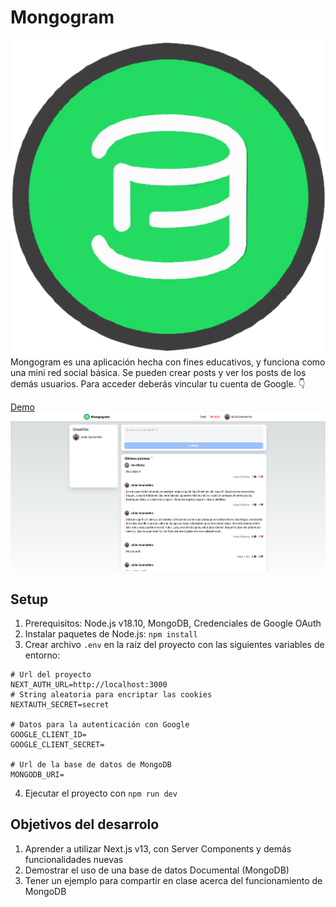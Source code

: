 # Mongogram

![Logo](public/icon.png)
Mongogram es una aplicación hecha con fines educativos, y funciona como una mini red social básica. Se pueden crear
posts y ver los posts de los demás usuarios. Para acceder deberás vincular tu cuenta de Google. 👇

[Demo](https://mongogram.vercel.app/)
![Website Screenshot](public/screenshot.png)
## Setup

1. Prerequisitos: Node.js v18.10, MongoDB, Credenciales de Google OAuth
2. Instalar paquetes de Node.js: `npm install`
3. Crear archivo `.env` en la raíz del proyecto con las siguientes variables de entorno:

```
# Url del proyecto
NEXT_AUTH_URL=http://localhost:3000
# String aleatoria para encriptar las cookies
NEXTAUTH_SECRET=secret

# Datos para la autenticación con Google
GOOGLE_CLIENT_ID=
GOOGLE_CLIENT_SECRET=

# Url de la base de datos de MongoDB
MONGODB_URI=
```
4. Ejecutar el proyecto con `npm run dev`

## Objetivos del desarrolo
1. Aprender a utilizar Next.js v13, con Server Components y demás funcionalidades nuevas
2. Demostrar el uso de una base de datos Documental (MongoDB)
3. Tener un ejemplo para compartir en clase acerca del funcionamiento de MongoDB